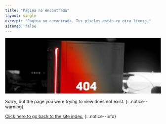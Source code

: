 ```yaml
---
title: "Página no encontrada"
layout: single
excerpt: "Página no encontrada. Tus píxeles están en otro lienzo."
sitemap: false
---
```


![404](/images/main-pages/Wii_Red_404.jpg)

Sorry, but the page you were trying to view does not exist.
{: .notice--warning}

[Click here to go back to the site index.](site-navigation)
{: .notice--info}
